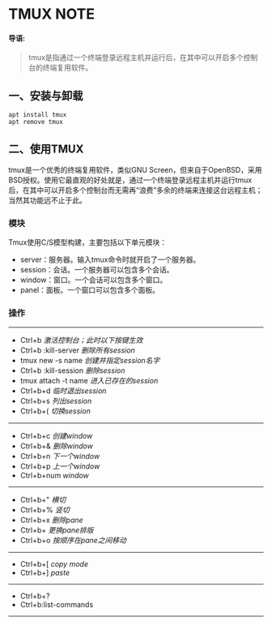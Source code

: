 # TMUX NOTE
#### 导语:
>tmux是指通过一个终端登录远程主机并运行后，在其中可以开启多个控制台的终端复用软件。
## 一、安装与卸载
```
apt install tmux
apt remove tmux
```
## 二、使用TMUX
tmux是一个优秀的终端复用软件，类似GNU Screen，但来自于OpenBSD，采用BSD授权。使用它最直观的好处就是，通过一个终端登录远程主机并运行tmux后，在其中可以开启多个控制台而无需再“浪费”多余的终端来连接这台远程主机；当然其功能远不止于此。
### 模块
Tmux使用C/S模型构建，主要包括以下单元模块：
* server：服务器。输入tmux命令时就开启了一个服务器。
* session：会话。一个服务器可以包含多个会话。
* window：窗口。一个会话可以包含多个窗口。
* panel：面板。一个窗口可以包含多个面板。
### 操作
***
* Ctrl+b *激活控制台；此时以下按键生效*
* Ctrl+b :kill-server *删除所有session*
* tmux new -s name *创建并指定session名字*
* Ctrl+b :kill-session *删除session*
* tmux attach -t name *进入已存在的session*
* Ctrl+b+d *临时退出session*
* Ctrl+b+s *列出session*
* Ctrl+b+( *切换session*
***
* Ctrl+b+c *创建window*
* Ctrl+b+& *删除window*
* Ctrl+b+n *下一个window*
* Ctrl+b+p *上一个window*
* Ctrl+b+num *window*
***
* Ctrl+b+" *横切*
* Ctrl+b+% *竖切*
* Ctrl+b+x *删除pane*
* Ctrl+b+<space> *更换pane排版*
* Ctrl+b+o *按顺序在pane之间移动*
***
* Ctrl+b+[ *copy mode*
* Ctrl+b+] *paste*
***
* Ctrl+b+?
* Ctrl+b:list-commands
***
